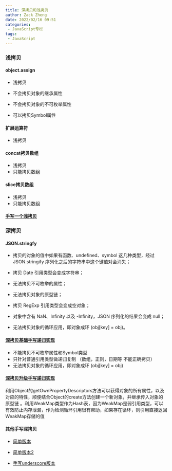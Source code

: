 ```yaml
---
title: 深拷贝和浅拷贝
author: Zack Zheng
date: 2022/02/16 09:51
categories:
 - JavaScript专栏
tags:
 - JavaScript
---
```


### 浅拷贝

#### object.assign

+ 浅拷贝

+ 不会拷贝对象的继承属性
+ 不会拷贝对象的不可枚举属性
+ 可以拷贝Symbol属性

#### 扩展运算符

+ 浅拷贝

#### concat拷贝数组

+ 浅拷贝
+ 只能拷贝数组

 #### slice拷贝数组

+ 浅拷贝
+ 只能拷贝数组

#### [手写一个浅拷贝](https://github.com/zack-xy/write-js/blob/main/DeepClone/shallowClone.js)

### 深拷贝

#### JSON.stringfy

+ 拷贝的对象的值中如果有函数、undefined、symbol 这几种类型，经过 JSON.stringify 序列化之后的字符串中这个键值对会消失；

+ 拷贝 Date 引用类型会变成字符串；

+ 无法拷贝不可枚举的属性；

+ 无法拷贝对象的原型链；

+ 拷贝 RegExp 引用类型会变成空对象；

+ 对象中含有 NaN、Infinity 以及 -Infinity，JSON 序列化的结果会变成 null；

+ 无法拷贝对象的循环应用，即对象成环 (obj[key] = obj)。

#### [深拷贝基础手写递归实现](https://github.com/zack-xy/write-js/blob/main/DeepClone/deepClone-simple.js)

+ 不能拷贝不可枚举属性和Symbol类型
+ 只针对普通引用类型做递归复制 （数组，正则，日期等 不能正确拷贝）
+ 无法拷贝对象的循环应用，即对象成环 (obj[key] = obj)

#### [深拷贝升级手写递归实现](https://github.com/zack-xy/write-js/blob/e9c1b929ddf402fa6e9009485dbcbf2fa68999cc/DeepClone/other2-version.js)

利用Object的getOwnPropertyDescriptors方法可以获得对象的所有属性，以及对应的特性，顺便结合Object的create方法创建一个新对象，并继承传入对象的原型链 。利用WeakMap类型作为Hash表，因为WeakMap是弱引用类型，可以有效防止内存泄漏，作为检测循环引用很有帮助，如果存在循环，则引用直接返回WeakMap存储的值

#### 其他手写深拷贝

+ [简单版本](https://github.com/zack-xy/write-js/blob/e9c1b929ddf402fa6e9009485dbcbf2fa68999cc/DeepClone/common-version.js)

+ [简单版本2](https://github.com/zack-xy/write-js/blob/e9c1b929ddf402fa6e9009485dbcbf2fa68999cc/DeepClone/other-version.js)

+ [手写underscore版本](https://github.com/zack-xy/write-js/blob/3f4a49d4fe0fdc135b96252b5827cad9e3953050/underscore/_.js) 

